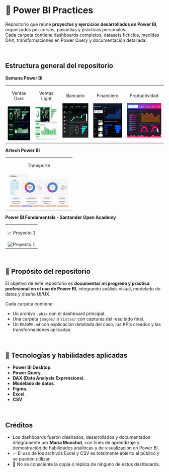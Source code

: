 # 📁 Power BI Practices

Repositorio que reúne **proyectos y ejercicios desarrollados en Power BI**, organizados por cursos, pasantías y prácticas personales.  
Cada carpeta contiene dashboards completos, datasets ficticios, medidas DAX, transformaciones en Power Query y documentación detallada.

<br/>

## Estructura general del repositorio

**Semana Power BI**
<table>
  <tr>
    <td align="center">
      <p>Ventas Dark</p>
      <img width="200" height="113" src="./Semana%20Power%20BI/Vistas/Ventas%20-%20Version%20Dark%20-%20Vista%20General.png" alt="Dashboard Ventas Dark"/>
    </td>
    <td align="center">
      <p>Ventas Light</p>
      <img width="200" height="113" src="./Semana%20Power%20BI/Vistas/Ventas%20-%20Version%20Light%20-%20Vista%20General.png" alt="Dashboard Ventas Light"/>
    </td>
    <td align="center">
      <p>Bancario</p>
      <img width="200" height="113" src="./Semana%20Power%20BI/Vistas/Bancario%20-%20Vista%20General.png" alt="Dashboard Bancario"/>
    </td>
    <td align="center">
      <p>Financiero</p>
      <img width="200" height="113" src="./Semana%20Power%20BI/Vistas/Financiero%20-%20Vista%20General.png" alt="Dashboard Financiero"/>
    </td>
    <td align="center">
      <p>Productividad</p>
      <img width="200" height="113" src="./Semana%20Power%20BI/Vistas/Productividad%20-%20Vista%20General.png" alt="Dashboard Productividad"/>
    </td>
  </tr>
</table>

**Artech Power BI**
<table>
  <tr>
    <td align="center">
      <p>Transporte</p>
      <img width="200" height="113" src="Artech Power BI/FAST Servicio de Transporte/images/vistas/FAST_overall.jpg" alt="FAST Home"/>
    </td>
  </tr>
</table>

**Power BI Fundamentals - Santander Open Academy**
<table>
  <tr>
    <td align="center">
      <p>📈 Proyecto 1</p>
      <img width="200" height="113" src="./PowerBI%20Fundamentals%20Santander%20Open%20Academy/Vistas/Proyecto1.png" alt="Proyecto 1"/>
    </td>
  </tr>
</table>


<br/>

## 📌 Propósito del repositorio

El objetivo de este repositorio es **documentar mi progreso y práctica profesional en el uso de Power BI**, integrando análisis visual, modelado de datos y diseño UI/UX.  

Cada carpeta contiene:
- Un archivo `.pbix` con el dashboard principal.  
- Una carpeta `images/` o `Vistas/` con capturas del resultado final.  
- Un `README.md` con explicación detallada del caso, los KPIs creados y las transformaciones aplicadas.  

<br/>

## 🧰 Tecnologías y habilidades aplicadas

- **Power BI Desktop**.  
- **Power Query**.  
- **DAX (Data Analysis Expressions)**.  
- **Modelado de datos**.  
- **Figma**.  
- **Excel**.
- **CSV**.  

<br/>

## Créditos 

- Los dashboards fueron diseñados, desarrollados y documentados íntegramente por **Maria Monchot**, con fines de aprendizaje y demostración de habilidades analíticas y de visualización en Power BI.  
- ✅ El uso de los archivos Excel y CSV es totalmente abierto al público y se pueden utilizar.
- 🚫 No se consciente la copia o réplica de ninguno de estos dashboards.

<br/>
